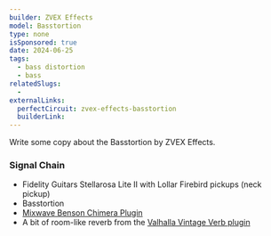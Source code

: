 ```yaml
---
builder: ZVEX Effects
model: Basstortion
type: none
isSponsored: true
date: 2024-06-25
tags:
  - bass distortion
  - bass
relatedSlugs:
  -
externalLinks:
  perfectCircuit: zvex-effects-basstortion
  builderLink:
---
```


Write some copy about the Basstortion by ZVEX Effects.

### Signal Chain

- Fidelity Guitars Stellarosa Lite II with Lollar Firebird pickups (neck pickup)
- Basstortion
- [Mixwave Benson Chimera Plugin](https://www.mixwave.net/products/benson-chimera)
- A bit of room-like reverb from the [Valhalla Vintage Verb plugin](https://valhalladsp.com/shop/reverb/valhalla-vintage-verb/)
